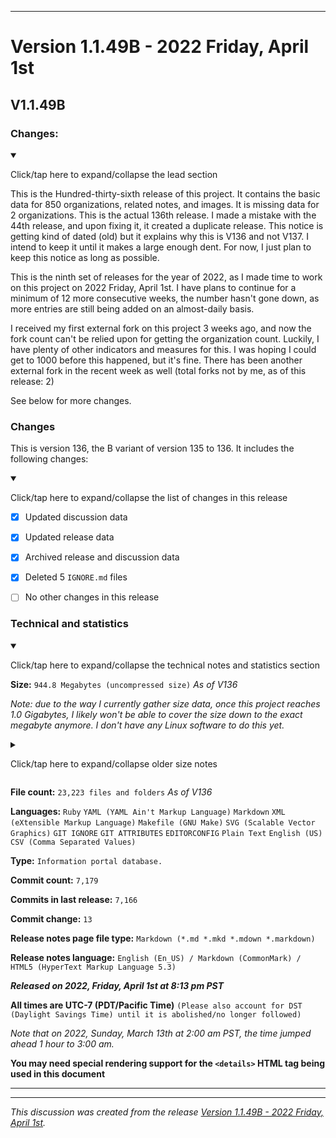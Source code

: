 
***

# Version 1.1.49B - 2022 Friday, April 1st

## V1.1.49B

### Changes:

<details open><summary><p lang="en">Click/tap here to expand/collapse the lead section</p></summary>

This is the Hundred-thirty-sixth release of this project. It contains the basic data for 850 organizations, related notes, and images. It is missing data for 2 organizations. This is the actual 136th release. I made a mistake with the 44th release, and upon fixing it, it created a duplicate release. This notice is getting kind of dated (old) but it explains why this is V136 and not V137. I intend to keep it until it makes a large enough dent. For now, I just plan to keep this notice as long as possible.

This is the ninth set of releases for the year of 2022, as I made time to work on this project on 2022 Friday, April 1st. I have plans to continue for a minimum of 12 more consecutive weeks, the number hasn't gone down, as more entries are still being added on an almost-daily basis.

I received my first external fork on this project 3 weeks ago, and now the fork count can't be relied upon for getting the organization count. Luckily, I have plenty of other indicators and measures for this. I was hoping I could get to 1000 before this happened, but it's fine. There has been another external fork in the recent week as well (total forks not by me, as of this release: 2)

See below for more changes.

</details>

### Changes

This is version 136, the B variant of version 135 to 136. It includes the following changes:

<details open><summary><p>Click/tap here to expand/collapse the list of changes in this release</p></summary>

- [x] Updated discussion data

- [x] Updated release data

- [x] Archived release and discussion data

<!--
- [x] Updated security info
!-->

<!-- - [x] Updated the main `README.md` file !-->

<!--

- [x] Updated the changelog, both in plain text and markdown formats

- [x] Heavy updates to the `Follows` directory, for GitHub Organization follow data (the ability to follow organizations was added on 2022 March 21st)

- [x] Added the `ACRONYMS.md` file to list acronyms used on this project
!-->

- [x] Deleted 5 `IGNORE.md` files

<!--
- [x] Began adding support for 2022 data
!-->

<!--
- [x] Added data up to 2022 April 1st (10 new organizations documented)
!-->

- [ ] No other changes in this release

<!-- - [x] Updated Git navigation data !-->

</details>

### Technical and statistics

<details open><summary><p lang="en">Click/tap here to expand/collapse the technical notes and statistics section</p></summary>

**Size:** `944.8 Megabytes (uncompressed size)` _As of V136_

_Note: due to the way I currently gather size data, once this project reaches 1.0 Gigabytes, I likely won't be able to cover the size down to the exact megabyte anymore. I don't have any Linux software to do this yet._

<details><summary><p lang="en">Click/tap here to expand/collapse older size notes</p></summary>

_Why is this release so much larger? (V1.1.48A) A large image file (8.137 megabytes) was used more than 2 times, and there was a significant increase in documentation, along with other large image files, and clones of the changelog and security log._

</details>

**File count:** `23,223 files and folders` _As of V136_

**Languages:** `Ruby` `YAML (YAML Ain't Markup Language)` `Markdown` `XML (eXtensible Markup Language)` `Makefile (GNU Make)` `SVG (Scalable Vector Graphics)` `GIT IGNORE` `GIT ATTRIBUTES` `EDITORCONFIG` `Plain Text` `English (US)` `CSV (Comma Separated Values)`

**Type:** `Information portal database.`

**Commit count:** `7,179`

**Commits in last release:** `7,166`

**Commit change:** `13`

**Release notes page file type:** `Markdown (*.md *.mkd *.mdown *.markdown)`

**Release notes language:** `English (En_US) / Markdown (CommonMark) / HTML5 (HyperText Markup Language 5.3)`

***Released on 2022, Friday, April 1st at 8:13 pm PST***

**All times are UTC-7 (PDT/Pacific Time)** `(Please also account for DST (Daylight Savings Time) until it is abolished/no longer followed)`

_Note that on 2022, Sunday, March 13th at 2:00 am PST, the time jumped ahead 1 hour to 3:00 am._

**You may need special rendering support for the `<details>` HTML tag being used in this document**

</details>

***


<hr /><em>This discussion was created from the release <a href='https://github.com/seanpm2001/GitHub_Organization_Info/releases/tag/V1.1.49B'>Version 1.1.49B - 2022 Friday, April 1st</a>.</em>
